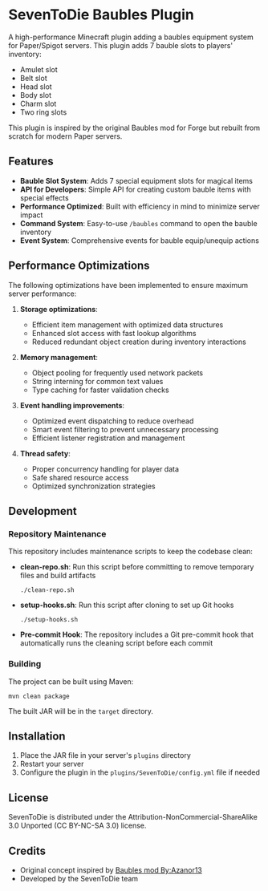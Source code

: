 # SevenToDie Baubles Plugin

A high-performance Minecraft plugin adding a baubles equipment system for Paper/Spigot servers. This plugin adds 7 bauble slots to players' inventory:
- Amulet slot
- Belt slot
- Head slot
- Body slot
- Charm slot
- Two ring slots

This plugin is inspired by the original Baubles mod for Forge but rebuilt from scratch for modern Paper servers.

## Features

- **Bauble Slot System**: Adds 7 special equipment slots for magical items
- **API for Developers**: Simple API for creating custom bauble items with special effects
- **Performance Optimized**: Built with efficiency in mind to minimize server impact
- **Command System**: Easy-to-use `/baubles` command to open the bauble inventory
- **Event System**: Comprehensive events for bauble equip/unequip actions

## Performance Optimizations

The following optimizations have been implemented to ensure maximum server performance:

1. **Storage optimizations**:
   - Efficient item management with optimized data structures
   - Enhanced slot access with fast lookup algorithms
   - Reduced redundant object creation during inventory interactions

2. **Memory management**:
   - Object pooling for frequently used network packets
   - String interning for common text values
   - Type caching for faster validation checks

3. **Event handling improvements**:
   - Optimized event dispatching to reduce overhead
   - Smart event filtering to prevent unnecessary processing
   - Efficient listener registration and management

4. **Thread safety**:
   - Proper concurrency handling for player data
   - Safe shared resource access
   - Optimized synchronization strategies

## Development

### Repository Maintenance

This repository includes maintenance scripts to keep the codebase clean:

- **clean-repo.sh**: Run this script before committing to remove temporary files and build artifacts
  ```
  ./clean-repo.sh
  ```

- **setup-hooks.sh**: Run this script after cloning to set up Git hooks
  ```
  ./setup-hooks.sh
  ```

- **Pre-commit Hook**: The repository includes a Git pre-commit hook that automatically runs the cleaning script before each commit

### Building

The project can be built using Maven:

```
mvn clean package
```

The built JAR will be in the `target` directory.

## Installation

1. Place the JAR file in your server's `plugins` directory
2. Restart your server
3. Configure the plugin in the `plugins/SevenToDie/config.yml` file if needed

## License

SevenToDie is distributed under the Attribution-NonCommercial-ShareAlike 3.0 Unported (CC BY-NC-SA 3.0) license.

## Credits
- Original concept inspired by [Baubles mod By:Azanor13](https://www.curseforge.com/minecraft/mc-mods/baubles)
- Developed by the SevenToDie team
